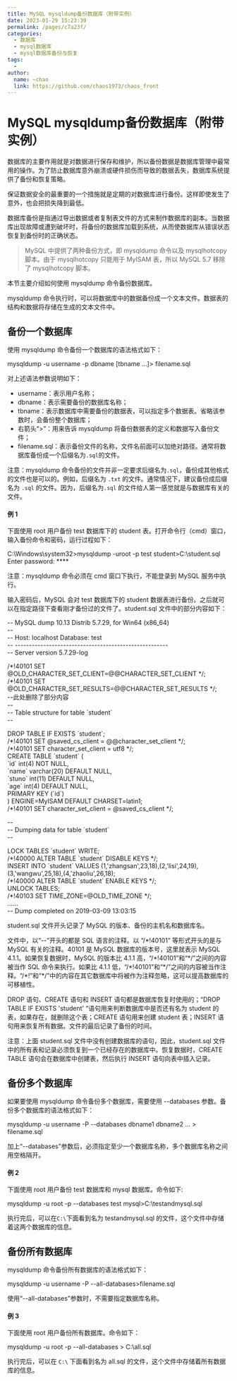 ```yaml
---
title: MySQL mysqldump备份数据库（附带实例）
date: 2023-01-29 15:23:39
permalink: /pages/c7a23f/
categories:
  - 数据库
  - mysql数据库
  - mysql数据库备份与恢复
tags:
  - 
author: 
  name: ~chao
  link: https://github.com/chaos1973/chaos_front
---
```

# MySQL mysqldump备份数据库（附带实例）

数据库的主要作用就是对数据进行保存和维护，所以备份数据是数据库管理中最常用的操作。为了防止数据库意外崩溃或硬件损伤而导致的数据丢失，数据库系统提供了备份和恢复策略。  

保证数据安全的最重要的一个措施就是定期的对数据库进行备份。这样即使发生了意外，也会把损失降到最低。  


数据库备份是指通过导出数据或者复制表文件的方式来制作数据库的副本。当数据库出现故障或遭到破坏时，将备份的数据库加载到系统，从而使数据库从错误状态恢复到备份时的正确状态。

> MySQL 中提供了两种备份方式，即 mysqldump 命令以及 mysqlhotcopy 脚本。由于 mysqlhotcopy 只能用于 MyISAM 表，所以 MySQL 5.7 移除了 mysqlhotcopy 脚本。

本节主要介绍如何使用 mysqldump 命令备份数据库。  

mysqldump 命令执行时，可以将数据库中的数据备份成一个文本文件。数据表的结构和数据将存储在生成的文本文件中。

## 备份一个数据库

使用 mysqldump 命令备份一个数据库的语法格式如下：  

mysqldump -u username -p dbname \[tbname ...\]> filename.sql

对上述语法参数说明如下：  

- username：表示用户名称；
- dbname：表示需要备份的数据库名称；
- tbname：表示数据库中需要备份的数据表，可以指定多个数据表。省略该参数时，会备份整个数据库；
- 右箭头“>”：用来告诉 mysqldump 将备份数据表的定义和数据写入备份文件；
- filename.sql：表示备份文件的名称，文件名前面可以加绝对路径。通常将数据库备份成一个后缀名为`.sql`的文件。

  

注意：mysqldump 命令备份的文件并非一定要求后缀名为`.sql`，备份成其他格式的文件也是可以的。例如，后缀名为 `.txt` 的文件。通常情况下，建议备份成后缀名为 `.sql` 的文件。因为，后缀名为`.sql` 的文件给人第一感觉就是与数据库有关的文件。  

#### 例 1

下面使用 root 用户备份 test 数据库下的 student 表。打开命令行（cmd）窗口，输入备份命令和密码，运行过程如下：  

C:\\Windows\\system32>mysqldump -uroot -p test student>C:\\student.sql
Enter password: \*\*\*\*

注意：mysqldump 命令必须在 cmd 窗口下执行，不能登录到 MySQL 服务中执行。  

输入密码后，MySQL 会对 test 数据库下的 student 数据表进行备份。之后就可以在指定路径下查看刚才备份过的文件了。student.sql 文件中的部分内容如下：  

\-- MySQL dump 10.13  Distrib 5.7.29, for Win64 (x86\_64)  
\--  
\-- Host: localhost    Database: test  
\-- ------------------------------------------------------  
\-- Server version 5.7.29-log  

/\*!40101 SET @OLD\_CHARACTER\_SET\_CLIENT=@@CHARACTER\_SET\_CLIENT \*/;  
/\*!40101 SET @OLD\_CHARACTER\_SET\_RESULTS=@@CHARACTER\_SET\_RESULTS \*/;  
\--此处删除了部分内容  
\--  
\-- Table structure for table \`student\`  
\--  

DROP TABLE IF EXISTS \`student\`;  
/\*!40101 SET @saved\_cs\_client     = @@character\_set\_client \*/;  
/\*!40101 SET character\_set\_client = utf8 \*/;  
CREATE TABLE \`student\` (  
  \`id\` int(4) NOT NULL,  
  \`name\` varchar(20) DEFAULT NULL,  
  \`stuno\` int(11) DEFAULT NULL,  
  \`age\` int(4) DEFAULT NULL,  
  PRIMARY KEY (\`id\`)  
) ENGINE=MyISAM DEFAULT CHARSET=latin1;  
/\*!40101 SET character\_set\_client = @saved\_cs\_client \*/;  

\--  
\-- Dumping data for table \`student\`  
\--  

LOCK TABLES \`student\` WRITE;  
/\*!40000 ALTER TABLE \`student\` DISABLE KEYS \*/;  
INSERT INTO \`student\` VALUES (1,'zhangsan',23,18),(2,'lisi',24,19),(3,'wangwu',25,18),(4,'zhaoliu',26,18);  
/\*!40000 ALTER TABLE \`student\` ENABLE KEYS \*/;  
UNLOCK TABLES;  
/\*!40103 SET TIME\_ZONE=@OLD\_TIME\_ZONE \*/;  
......  
\-- Dump completed on 2019-03-09 13:03:15

student.sql 文件开头记录了 MySQL 的版本、备份的主机名和数据库名。  

文件中，以“--”开头的都是 SQL 语言的注释。以 “/\*!40101” 等形式开头的是与 MySQL 有关的注释。40101 是 MySQL 数据库的版本号，这里就表示 MySQL 4.1.1。如果恢复数据时，MySQL 的版本比 4.1.1 高，“/\*!40101”和“\*/”之间的内容被当作 SQL 命令来执行。如果比 4.1.1 低，“/\*!40101”和“\*/”之间的内容被当作注释。“/\*!”和“\*/”中的内容在其它数据库中将被作为注释忽略，这可以提高数据库的可移植性。  

DROP 语句、CREATE 语句和 INSERT 语句都是数据库恢复时使用的；“DROP TABLE IF EXISTS 'student' ”语句用来判断数据库中是否还有名为 student 的表，如果存在，就删除这个表；CREATE 语句用来创建 student 表；INSERT 语句用来恢复所有数据。文件的最后记录了备份的时间。  

注意：上面 student.sql 文件中没有创建数据库的语句，因此，student.sql 文件中的所有表和记录必须恢复到一个已经存在的数据库中。恢复数据时，CREATE TABLE 语句会在数据库中创建表，然后执行 INSERT 语句向表中插入记录。

## 备份多个数据库

如果要使用 mysqldump 命令备份多个数据库，需要使用 --databases 参数。备份多个数据库的语法格式如下：  

mysqldump -u username -P --databases dbname1 dbname2 ... > filename.sql

加上“--databases”参数后，必须指定至少一个数据库名称，多个数据库名称之间用空格隔开。  

#### 例 2

下面使用 root 用户备份 test 数据库和 mysql 数据库。命令如下:  

mysqldump -u root -p --databases test mysql>C:\\testandmysql.sql

执行完后，可以在`C:\`下面看到名为 testandmysql.sql 的文件，这个文件中存储着这两个数据库的信息。  

## 备份所有数据库

mysqldump 命令备份所有数据库的语法格式如下：  

mysqldump -u username -P --all-databases>filename.sql

使用“--all-databases”参数时，不需要指定数据库名称。  

#### 例 3

下面使用 root 用户备份所有数据库。命令如下：  

mysqldump -u root -p --all-databases > C:\\all.sql

执行完后，可以在 `C:\` 下面看到名为 all.sql 的文件，这个文件中存储着所有数据库的信息。